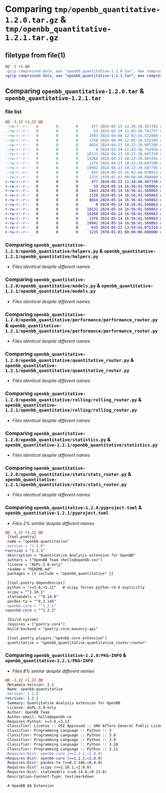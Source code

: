 # Comparing `tmp/openbb_quantitative-1.2.0.tar.gz` & `tmp/openbb_quantitative-1.2.1.tar.gz`

## filetype from file(1)

```diff
@@ -1 +1 @@
-gzip compressed data, was "openbb_quantitative-1.2.0.tar", max compression
+gzip compressed data, was "openbb_quantitative-1.2.1.tar", max compression
```

## Comparing `openbb_quantitative-1.2.0.tar` & `openbb_quantitative-1.2.1.tar`

### file list

```diff
@@ -1,12 +1,12 @@
--rw-r--r--   0        0        0      477 2024-05-15 14:26:38.357393 openbb_quantitative-1.2.0/README.md
--rw-r--r--   0        0        0       59 2024-02-29 11:03:36.741757 openbb_quantitative-1.2.0/openbb_quantitative/__init__.py
--rw-r--r--   0        0        0     2443 2024-04-08 12:02:16.532009 openbb_quantitative-1.2.0/openbb_quantitative/helpers.py
--rw-r--r--   0        0        0     1158 2024-04-08 12:02:16.532109 openbb_quantitative-1.2.0/openbb_quantitative/models.py
--rw-r--r--   0        0        0     8654 2024-04-23 10:22:39.607204 openbb_quantitative-1.2.0/openbb_quantitative/performance/performance_router.py
--rw-r--r--   0        0        0        0 2024-02-29 11:03:36.741954 openbb_quantitative-1.2.0/openbb_quantitative/py.typed
--rw-r--r--   0        0        0    10131 2024-04-23 10:22:39.607339 openbb_quantitative-1.2.0/openbb_quantitative/quantitative_router.py
--rw-r--r--   0        0        0    14268 2024-04-23 10:22:39.607491 openbb_quantitative-1.2.0/openbb_quantitative/rolling/rolling_router.py
--rw-r--r--   0        0        0     1378 2024-04-23 10:22:39.607598 openbb_quantitative-1.2.0/openbb_quantitative/statistics.py
--rw-r--r--   0        0        0    10942 2024-04-23 10:22:39.607745 openbb_quantitative-1.2.0/openbb_quantitative/stats/stats_router.py
--rw-r--r--   0        0        0      635 2024-05-15 16:03:44.878012 openbb_quantitative-1.2.0/pyproject.toml
--rw-r--r--   0        0        0     1235 1970-01-01 00:00:00.000000 openbb_quantitative-1.2.0/PKG-INFO
+-rw-r--r--   0        0        0      477 2024-05-22 11:48:40.407330 openbb_quantitative-1.2.1/README.md
+-rw-r--r--   0        0        0       59 2024-05-14 16:56:41.569863 openbb_quantitative-1.2.1/openbb_quantitative/__init__.py
+-rw-r--r--   0        0        0     2443 2024-05-14 16:56:41.569863 openbb_quantitative-1.2.1/openbb_quantitative/helpers.py
+-rw-r--r--   0        0        0     1158 2024-05-14 16:56:41.569863 openbb_quantitative-1.2.1/openbb_quantitative/models.py
+-rw-r--r--   0        0        0     8654 2024-05-14 16:56:41.569863 openbb_quantitative-1.2.1/openbb_quantitative/performance/performance_router.py
+-rw-r--r--   0        0        0        0 2024-05-14 16:56:41.569863 openbb_quantitative-1.2.1/openbb_quantitative/py.typed
+-rw-r--r--   0        0        0    10131 2024-05-14 16:56:41.569863 openbb_quantitative-1.2.1/openbb_quantitative/quantitative_router.py
+-rw-r--r--   0        0        0    14268 2024-05-14 16:56:41.569863 openbb_quantitative-1.2.1/openbb_quantitative/rolling/rolling_router.py
+-rw-r--r--   0        0        0     1378 2024-05-14 16:56:41.569863 openbb_quantitative-1.2.1/openbb_quantitative/statistics.py
+-rw-r--r--   0        0        0    10942 2024-05-14 16:56:41.569863 openbb_quantitative-1.2.1/openbb_quantitative/stats/stats_router.py
+-rw-r--r--   0        0        0      635 2024-05-22 13:54:41.875314 openbb_quantitative-1.2.1/pyproject.toml
+-rw-r--r--   0        0        0     1235 1970-01-01 00:00:00.000000 openbb_quantitative-1.2.1/PKG-INFO
```

### Comparing `openbb_quantitative-1.2.0/openbb_quantitative/helpers.py` & `openbb_quantitative-1.2.1/openbb_quantitative/helpers.py`

 * *Files identical despite different names*

### Comparing `openbb_quantitative-1.2.0/openbb_quantitative/models.py` & `openbb_quantitative-1.2.1/openbb_quantitative/models.py`

 * *Files identical despite different names*

### Comparing `openbb_quantitative-1.2.0/openbb_quantitative/performance/performance_router.py` & `openbb_quantitative-1.2.1/openbb_quantitative/performance/performance_router.py`

 * *Files identical despite different names*

### Comparing `openbb_quantitative-1.2.0/openbb_quantitative/quantitative_router.py` & `openbb_quantitative-1.2.1/openbb_quantitative/quantitative_router.py`

 * *Files identical despite different names*

### Comparing `openbb_quantitative-1.2.0/openbb_quantitative/rolling/rolling_router.py` & `openbb_quantitative-1.2.1/openbb_quantitative/rolling/rolling_router.py`

 * *Files identical despite different names*

### Comparing `openbb_quantitative-1.2.0/openbb_quantitative/statistics.py` & `openbb_quantitative-1.2.1/openbb_quantitative/statistics.py`

 * *Files identical despite different names*

### Comparing `openbb_quantitative-1.2.0/openbb_quantitative/stats/stats_router.py` & `openbb_quantitative-1.2.1/openbb_quantitative/stats/stats_router.py`

 * *Files identical despite different names*

### Comparing `openbb_quantitative-1.2.0/pyproject.toml` & `openbb_quantitative-1.2.1/pyproject.toml`

 * *Files 2% similar despite different names*

```diff
@@ -1,22 +1,22 @@
 [tool.poetry]
 name = "openbb-quantitative"
-version = "1.2.0"
+version = "1.2.1"
 description = "Quantitative Analysis extension for OpenBB"
 authors = ["OpenBB Team <hello@openbb.co>"]
 license = "AGPL-3.0-only"
 readme = "README.md"
 packages = [{ include = "openbb_quantitative" }]
 
 [tool.poetry.dependencies]
 python = ">=3.8,<3.12"   # scipy forces python <4.0 explicitly
 scipy = "^1.10.1"
 statsmodels = "^0.14.0"
 pandas-ta = "^0.3.14b"
-openbb-core = "^1.2.1"
+openbb-core = "^1.2.3"
 
 [build-system]
 requires = ["poetry-core"]
 build-backend = "poetry.core.masonry.api"
 
 [tool.poetry.plugins."openbb_core_extension"]
 quantitative = "openbb_quantitative.quantitative_router:router"
```

### Comparing `openbb_quantitative-1.2.0/PKG-INFO` & `openbb_quantitative-1.2.1/PKG-INFO`

 * *Files 8% similar despite different names*

```diff
@@ -1,22 +1,22 @@
 Metadata-Version: 2.1
 Name: openbb-quantitative
-Version: 1.2.0
+Version: 1.2.1
 Summary: Quantitative Analysis extension for OpenBB
 License: AGPL-3.0-only
 Author: OpenBB Team
 Author-email: hello@openbb.co
 Requires-Python: >=3.8,<3.12
 Classifier: License :: OSI Approved :: GNU Affero General Public License v3
 Classifier: Programming Language :: Python :: 3
 Classifier: Programming Language :: Python :: 3.8
 Classifier: Programming Language :: Python :: 3.9
 Classifier: Programming Language :: Python :: 3.10
 Classifier: Programming Language :: Python :: 3.11
-Requires-Dist: openbb-core (>=1.2.1,<2.0.0)
+Requires-Dist: openbb-core (>=1.2.3,<2.0.0)
 Requires-Dist: pandas-ta (>=0.3.14b,<0.4.0)
 Requires-Dist: scipy (>=1.10.1,<2.0.0)
 Requires-Dist: statsmodels (>=0.14.0,<0.15.0)
 Description-Content-Type: text/markdown
 
 # OpenBB QA Extension
```

